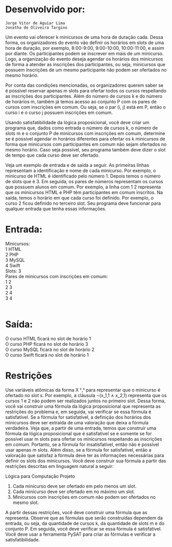 # Desenvolvido por:

```
Jorge Vitor de Aguiar Lima
Jonatha de Oliveira Targino
```
Um evento vai oferecer k minicursos de uma hora de duração cada. Dessa forma, os organizadores do evento vão definir os horários em slots de uma hora de duração, por exemplo, 8:00-9:00, 9:00-10:00, 10:00-11:00, e assim por diante. Os participantes podem se inscrever em mais de um minicurso. Logo, a organização do evento deseja agendar os horários dos minicursos de forma a atender as inscrições dos participantes, ou seja, minicursos que possuem inscrições de um mesmo participante não podem ser ofertados no mesmo horário.

Por conta das condições mencionadas, os organizadores querem saber se é possível reservar apenas m slots para ofertar todos os cursos respeitando as inscrições dos participantes. Além do número de cursos k e do número de horários m, também já temos acesso ao conjunto P com os pares de cursos com inscrições em comum. Ou seja, se o par (i, j) está em P, então o curso i e o curso j possuem inscrições em comum.

Usando satisfatibilidade da lógica proposicional, você deve criar um programa que, dados como entrada o número de cursos k, o número de slots m e o conjunto P de minicursos com inscrições em comum, determine se é possível agendar m horários diferentes para ofertar os k minicursos de forma que minicursos com participantes em comum não sejam ofertados no mesmo horário. Caso seja possível, seu programa também deve dizer o slot de tempo que cada curso deve ser ofertado.

Veja um exemplo de entrada e de saída a seguir. As primeiras linhas representam a identificação e nome de cada minicurso. Por exemplo, o minicurso de HTML é identificado pelo número 1. Depois temos o número de slots que é 3. Em seguida, os pares de números representam os cursos que possuem alunos em comum. Por exemplo, a linha com 1 2 representa que os minicursos HTML e PHP têm participantes em comum inscritos. Na saída, temos o horário em que cada curso foi definido. Por exemplo, o curso 2 ficou definido no terceiro slot. Seu programa deve funcionar para qualquer entrada que tenha essas informações.
# Entrada:
Minicursos:<br>
1 HTML  <br>
2 PHP   <br>
3 MySQL   <br>
4 Swift   <br>
Slots: 3    <br>
Pares de minicursos com inscrições em comum:  <br>
1 2   <br>
2 3   <br>
2 4   <br>
3 4   <br>
<br>
# Saída: <br> 
O curso HTML ficará no slot de horário 1 <br>
O curso PHP ficará no slot de horário 3 <br>
O curso MySQL ficará no slot de horário 2 <br>
O curso Swift ficará no slot de horário 1 <br>

# Restrições
Use variáveis atômicas da forma X ᶜ,ˢ para representar que o minicurso é ofertado no slot s. Por exemplo, a cláusula ¬(x_1,1 ∧ x_2,1) representa que os cursos 1 e 2 não podem ser realizados juntos no primeiro slot. Dessa forma, você vai construir uma fórmula da lógica proposicional que representa as restrições do problema e, em seguida, vai verificar se essa fórmula é satisfatível. Se a fórmula for satisfatível, a definição dos horários dos minicursos deve ser extraída de uma valoração que deixa a fórmula verdadeira. Veja que, a partir de uma entrada, temos que construir uma fórmula da lógica proposicional que é satisfatível se e somente se for possível usar m slots para ofertar os minicursos respeitando as inscrições em comum. Portanto, se a fórmula for insatisfatível, então não é possível usar apenas m slots. Além disso, se a fórmula for satisfatível, então a valoração que satisfaz a fórmula deve ter as informações necessárias para definir os slots dos minicursos. Você deve construir sua fórmula a partir das restrições descritas em linguagem natural a seguir:

Lógica para Computação Projeto

1. Cada minicurso deve ser ofertado em pelo menos um slot.
2. Cada minicurso deve ser ofertado em no máximo um slot.
3. Minicursos com inscrições em comum não podem ser ofertados no mesmo slot. <br>

A partir dessas restrições, você deve construir uma fórmula que as representa. Observe que as fórmulas que serão construídas dependem da entrada, ou seja, da quantidade de cursos k, da quantidade de slots m e do conjunto P. Em seguida, você deve verificar se essa fórmula é satisfatível. Você deve usar a ferramenta PySAT para criar as fórmulas e verificar a satisfatibilidade.

